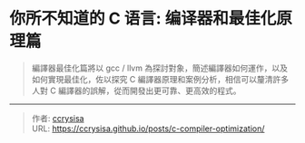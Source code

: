 # 你所不知道的 C 语言: 编译器和最佳化原理篇


> 編譯器最佳化篇將以 gcc / llvm 為探討對象，簡述編譯器如何運作，以及如何實現最佳化，佐以探究 C 編譯器原理和案例分析，相信可以釐清許多人對 C 編譯器的誤解，從而開發出更可靠、更高效的程式。

<!--more-->


---

> 作者: [ccrysisa](https://github.com/ccrysisa)  
> URL: https://ccrysisa.github.io/posts/c-compiler-optimization/  

